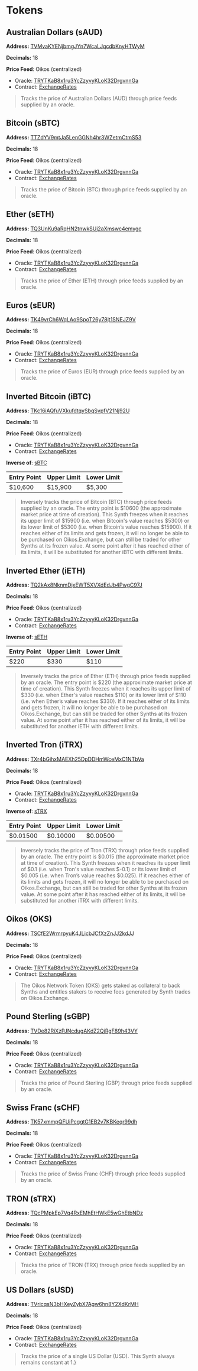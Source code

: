 
# Tokens

## Australian Dollars (sAUD)

**Address:** [TVMvaKYENjbmgJYn7WcaLJqcdbKnyHTWyM](https://tronscan.io/#/address/TVMvaKYENjbmgJYn7WcaLJqcdbKnyHTWyM)

**Decimals:** 18

**Price Feed**: Oikos (centralized)

- Oracle: [TRYTKaB8x1ru3YcZzyvyKLoK32DrgvnnGa](https://tronscan.io/#/address/TRYTKaB8x1ru3YcZzyvyKLoK32DrgvnnGa)
- Contract: [ExchangeRates](https://contracts.oikos.cash/ExchangeRates)

>Tracks the price of Australian Dollars (AUD) through price feeds supplied by an oracle.

## Bitcoin (sBTC)

**Address:** [TTZdYV9mtJa5LenGGNh4hr3WZetmCtmS53](https://tronscan.io/#/address/TTZdYV9mtJa5LenGGNh4hr3WZetmCtmS53)

**Decimals:** 18

**Price Feed**: Oikos (centralized)

- Oracle: [TRYTKaB8x1ru3YcZzyvyKLoK32DrgvnnGa](https://tronscan.io/#/address/TRYTKaB8x1ru3YcZzyvyKLoK32DrgvnnGa)
- Contract: [ExchangeRates](https://contracts.oikos.cash/ExchangeRates)

>Tracks the price of Bitcoin (BTC) through price feeds supplied by an oracle.

## Ether (sETH)

**Address:** [TQ3UnKu9aRqHN2tnwkSUj2aXmswc4emygc](https://tronscan.io/#/address/TQ3UnKu9aRqHN2tnwkSUj2aXmswc4emygc)

**Decimals:** 18

**Price Feed**: Oikos (centralized)

- Oracle: [TRYTKaB8x1ru3YcZzyvyKLoK32DrgvnnGa](https://tronscan.io/#/address/TRYTKaB8x1ru3YcZzyvyKLoK32DrgvnnGa)
- Contract: [ExchangeRates](https://contracts.oikos.cash/ExchangeRates)

>Tracks the price of Ether (ETH) through price feeds supplied by an oracle.

## Euros (sEUR)

**Address:** [TK49vrCh6WqLAo9SpoT26y78jt1SNEJZ9V](https://tronscan.io/#/address/TK49vrCh6WqLAo9SpoT26y78jt1SNEJZ9V)

**Decimals:** 18

**Price Feed**: Oikos (centralized)

- Oracle: [TRYTKaB8x1ru3YcZzyvyKLoK32DrgvnnGa](https://tronscan.io/#/address/TRYTKaB8x1ru3YcZzyvyKLoK32DrgvnnGa)
- Contract: [ExchangeRates](https://contracts.oikos.cash/ExchangeRates)

>Tracks the price of Euros (EUR) through price feeds supplied by an oracle.

## Inverted Bitcoin (iBTC)

**Address:** [TKc16iAQfuVXkufdtqySbqSvpfV21Nj92U](https://tronscan.io/#/address/TKc16iAQfuVXkufdtqySbqSvpfV21Nj92U)

**Decimals:** 18

**Price Feed**: Oikos (centralized)

- Oracle: [TRYTKaB8x1ru3YcZzyvyKLoK32DrgvnnGa](https://tronscan.io/#/address/TRYTKaB8x1ru3YcZzyvyKLoK32DrgvnnGa)
- Contract: [ExchangeRates](https://contracts.oikos.cash/ExchangeRates)

**Inverse of**: [sBTC](#bitcoin-sbtc)

| Entry Point | Upper Limit | Lower Limit |
| - | - | - |
| $10,600 | $15,900 | $5,300|

>Inversely tracks the price of Bitcoin (BTC) through price feeds supplied by an oracle. The entry point is $10600 (the approximate market price at time of creation). This Synth freezes when it reaches its upper limit of $15900 (i.e. when Bitcoin's value reaches $5300) or its lower limit of $5300 (i.e. when Bitcoin’s value reaches $15900). If it reaches either of its limits and gets frozen, it will no longer be able to be purchased on Oikos.Exchange, but can still be traded for other Synths at its frozen value. At some point after it has reached either of its limits, it will be substituted for another iBTC with different limits.

## Inverted Ether (iETH)

**Address:** [TQ2kAx8NknmDjxEWT5XVXdEdJb4PwgC97J](https://tronscan.io/#/address/TQ2kAx8NknmDjxEWT5XVXdEdJb4PwgC97J)

**Decimals:** 18

**Price Feed**: Oikos (centralized)

- Oracle: [TRYTKaB8x1ru3YcZzyvyKLoK32DrgvnnGa](https://tronscan.io/#/address/TRYTKaB8x1ru3YcZzyvyKLoK32DrgvnnGa)
- Contract: [ExchangeRates](https://contracts.oikos.cash/ExchangeRates)

**Inverse of**: [sETH](#ether-seth)

| Entry Point | Upper Limit | Lower Limit |
| - | - | - |
| $220 | $330 | $110|

>Inversely tracks the price of Ether (ETH) through price feeds supplied by an oracle. The entry point is $220 (the approximate market price at time of creation). This Synth freezes when it reaches its upper limit of $330 (i.e. when Ether's value reaches $110) or its lower limit of $110 (i.e. when Ether’s value reaches $330). If it reaches either of its limits and gets frozen, it will no longer be able to be purchased on Oikos.Exchange, but can still be traded for other Synths at its frozen value. At some point after it has reached either of its limits, it will be substituted for another iETH with different limits.

## Inverted Tron (iTRX)

**Address:** [TXr4bGihxMAEXh25DpDDHmWceMxC1NTbVa](https://tronscan.io/#/address/TXr4bGihxMAEXh25DpDDHmWceMxC1NTbVa)

**Decimals:** 18

**Price Feed**: Oikos (centralized)

- Oracle: [TRYTKaB8x1ru3YcZzyvyKLoK32DrgvnnGa](https://tronscan.io/#/address/TRYTKaB8x1ru3YcZzyvyKLoK32DrgvnnGa)
- Contract: [ExchangeRates](https://contracts.oikos.cash/ExchangeRates)

**Inverse of**: [sTRX](#tron-strx)

| Entry Point | Upper Limit | Lower Limit |
| - | - | - |
| $0.01500 | $0.10000 | $0.00500|

>Inversely tracks the price of Tron (TRX) through price feeds supplied by an oracle. The entry point is $0.015 (the approximate market price at time of creation). This Synth freezes when it reaches its upper limit of $0.1 (i.e. when Tron's value reaches $-0.1) or its lower limit of $0.005 (i.e. when Tron’s value reaches $0.025). If it reaches either of its limits and gets frozen, it will no longer be able to be purchased on Oikos.Exchange, but can still be traded for other Synths at its frozen value. At some point after it has reached either of its limits, it will be substituted for another iTRX with different limits.

## Oikos (OKS)

**Address:** [TSCfE2WrmrpyuK4JLicbJCfXzZnJJ2kdJJ](https://tronscan.io/#/address/TSCfE2WrmrpyuK4JLicbJCfXzZnJJ2kdJJ)

**Decimals:** 18

**Price Feed**: Oikos (centralized)

- Oracle: [TRYTKaB8x1ru3YcZzyvyKLoK32DrgvnnGa](https://tronscan.io/#/address/TRYTKaB8x1ru3YcZzyvyKLoK32DrgvnnGa)
- Contract: [ExchangeRates](https://contracts.oikos.cash/ExchangeRates)

>The Oikos Network Token (OKS) gets staked as collateral to back Synths and entitles stakers to receive fees generated by Synth trades on Oikos.Exchange.

## Pound Sterling (sGBP)

**Address:** [TVDe82RiXzPJNcdugAKdZ2QjRgF89h43VY](https://tronscan.io/#/address/TVDe82RiXzPJNcdugAKdZ2QjRgF89h43VY)

**Decimals:** 18

**Price Feed**: Oikos (centralized)

- Oracle: [TRYTKaB8x1ru3YcZzyvyKLoK32DrgvnnGa](https://tronscan.io/#/address/TRYTKaB8x1ru3YcZzyvyKLoK32DrgvnnGa)
- Contract: [ExchangeRates](https://contracts.oikos.cash/ExchangeRates)

>Tracks the price of Pound Sterling (GBP) through price feeds supplied by an oracle.

## Swiss Franc (sCHF)

**Address:** [TK57xmmpQFUiPcggtG1EB2v7KBKeqr99dh](https://tronscan.io/#/address/TK57xmmpQFUiPcggtG1EB2v7KBKeqr99dh)

**Decimals:** 18

**Price Feed**: Oikos (centralized)

- Oracle: [TRYTKaB8x1ru3YcZzyvyKLoK32DrgvnnGa](https://tronscan.io/#/address/TRYTKaB8x1ru3YcZzyvyKLoK32DrgvnnGa)
- Contract: [ExchangeRates](https://contracts.oikos.cash/ExchangeRates)

>Tracks the price of Swiss Franc (CHF) through price feeds supplied by an oracle.

## TRON (sTRX)

**Address:** [TQcPMpkEp7Vq4RxEMhEtHWkE5wGhEtbNDz](https://tronscan.io/#/address/TQcPMpkEp7Vq4RxEMhEtHWkE5wGhEtbNDz)

**Decimals:** 18

**Price Feed**: Oikos (centralized)

- Oracle: [TRYTKaB8x1ru3YcZzyvyKLoK32DrgvnnGa](https://tronscan.io/#/address/TRYTKaB8x1ru3YcZzyvyKLoK32DrgvnnGa)
- Contract: [ExchangeRates](https://contracts.oikos.cash/ExchangeRates)

>Tracks the price of TRON (TRX) through price feeds supplied by an oracle.

## US Dollars (sUSD)

**Address:** [TVricqsN3bHXeyZybX7Agw6hn8Y2XdKrMH](https://tronscan.io/#/address/TVricqsN3bHXeyZybX7Agw6hn8Y2XdKrMH)

**Decimals:** 18

**Price Feed**: Oikos (centralized)

- Oracle: [TRYTKaB8x1ru3YcZzyvyKLoK32DrgvnnGa](https://tronscan.io/#/address/TRYTKaB8x1ru3YcZzyvyKLoK32DrgvnnGa)
- Contract: [ExchangeRates](https://contracts.oikos.cash/ExchangeRates)

>Tracks the price of a single US Dollar (USD). This Synth always remains constant at 1.}

